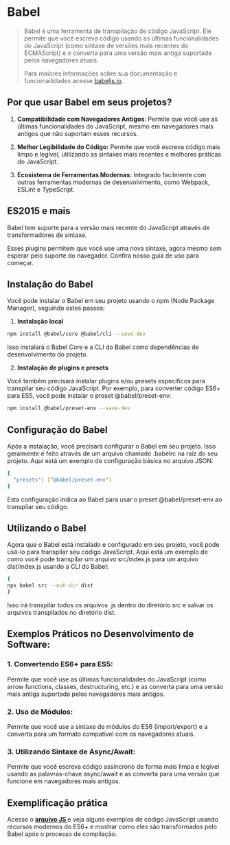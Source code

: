 

# Babel
<blockquote> Babel é uma ferramenta de transpilação de código JavaScript. Ele permite que você escreva código usando as últimas funcionalidades do JavaScript (como sintaxe de versões mais recentes do ECMAScript) e o converta para uma versão mais antiga suportada pelos navegadores atuais.

Para maiores informações sobre sua documentação e funcionailidades acesse <a href='https://babeljs.io/docs/' >babeljs.io</a>.
</blockquote>

 ## Por que usar Babel em seus projetos?

 1. **Compatibilidade com Navegadores Antigos**: Permite que você use as últimas funcionalidades do JavaScript, mesmo em navegadores mais antigos que não suportam esses recursos.

 2. **Melhor Legibilidade do Código:** Permite que você escreva código mais limpo e legível, utilizando as sintaxes mais recentes e melhores práticas do JavaScript.

 3. **Ecosistema de Ferramentas Modernas:** Integrado facilmente com outras ferramentas modernas de desenvolvimento, como Webpack, ESLint e TypeScript.
 

## ES2015 e mais 

Babel tem suporte para a versão mais recente do JavaScript através de transformadores de sintaxe.

Esses plugins permitem que você use uma nova sintaxe, agora mesmo sem esperar pelo suporte do navegador. Confira nosso guia de uso para começar.

## Instalação do Babel

Você pode instalar o Babel em seu projeto usando o npm (Node Package Manager), seguindo estes passos:

1. **Instalação local**

```bash
npm install @babel/core @babel/cli --save-dev
```

Isso instalará o Babel Core e a CLI do Babel como dependências de desenvolvimento do projeto.

2. **Instalação de plugins e presets**

Você também precisará instalar plugins e/ou presets específicos para transpilar seu código JavaScript. Por exemplo, para converter código ES6+ para ES5, você pode instalar o preset @babel/preset-env:

```bash
npm install @babel/preset-env --save-dev
```
## Configuração do Babel
Após a instalação, você precisará configurar o Babel em seu projeto. Isso geralmente é feito através de um arquivo chamado .babelrc na raiz do seu projeto. Aqui está um exemplo de configuração básica no arquivo JSON:

```bash
{
  "presets": ["@babel/preset-env"]
}
```

Esta configuração indica ao Babel para usar o preset @babel/preset-env ao transpilar seu código.

## Utilizando o Babel


Agora que o Babel está instalado e configurado em seu projeto, você pode usá-lo para transpilar seu código JavaScript. Aqui está um exemplo de como você pode transpilar um arquivo src/index.js para um arquivo dist/index.js usando a CLI do Babel:


```bash
{
npx babel src --out-dir dist
}
```

Isso irá transpilar todos os arquivos .js dentro do diretório src e salvar os arquivos transpilados no diretório dist.

## Exemplos Práticos no Desenvolvimento de Software:

### 1. Convertendo ES6+ para ES5:

Permite que você use as últimas funcionalidades do JavaScript (como arrow functions, classes, destructuring, etc.) e as converta para uma versão mais antiga suportada pelos navegadores mais antigos.

### 2. Uso de Módulos:

Permite que você use a sintaxe de módulos do ES6 (import/export) e a converta para um formato compatível com os navegadores atuais.

### 3. Utilizando Sintaxe de Async/Await:

Permite que você escreva código assíncrono de forma mais limpa e legível usando as palavras-chave async/await e as converta para uma versão que funcione em navegadores mais antigos.

## Exemplificação prática

Acesse o **<a href='/5. Babel/babel.js'> arquivo JS </a>** e veja alguns exemplos de código JavaScript usando recursos modernos do ES6+ e mostrar como eles são transformados pelo Babel após o processo de compilação. 